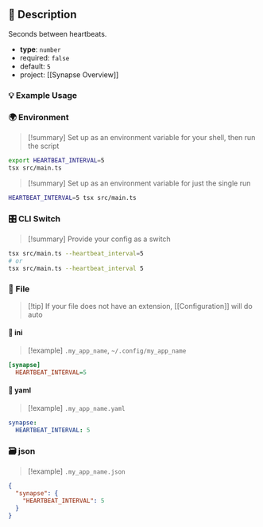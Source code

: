 ## 📜 Description

Seconds between heartbeats.

- **type**: `number`
- required: `false`
- default: `5`
- project: [[Synapse Overview]]

### 💡 Example Usage

### 🌍 Environment

> [!summary] Set up as an environment variable for your shell, then run the script
```bash
export HEARTBEAT_INTERVAL=5
tsx src/main.ts
```
> [!summary] Set up as an environment variable for just the single run

```bash
HEARTBEAT_INTERVAL=5 tsx src/main.ts
```
### 🎛️ CLI Switch

> [!summary] Provide your config as a switch
```bash
tsx src/main.ts --heartbeat_interval=5
# or
tsx src/main.ts --heartbeat_interval 5
```
### 📁 File
> [!tip] If your file does not have an extension, [[Configuration]] will do auto
#### 📘 ini

> [!example] 
> `.my_app_name`, `~/.config/my_app_name`

```ini
[synapse]
  HEARTBEAT_INTERVAL=5
```
#### 📄 yaml

> [!example]
> `.my_app_name.yaml`

```yaml
synapse:
  HEARTBEAT_INTERVAL: 5
```
### 🗃️ json

> [!example]
> `.my_app_name.json`

```json
{
  "synapse": {
    "HEARTBEAT_INTERVAL": 5
  }
}
```